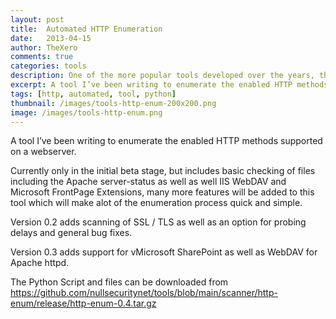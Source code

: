 ```yaml
---
layout: post
title:  Automated HTTP Enumeration
date:   2013-04-15
author: TheXero
comments: true
categories: tools
description: One of the more popular tools developed over the years, the HTTP Enum tool. This python tool assists with the manual tasks of fingerprinting of HTTP servers as well as attempts to identify a small number of deployed web technologies.
excerpt: A tool I’ve been writing to enumerate the enabled HTTP methods supported on a webserver. Currently only in the initial beta stage, but includes basic checking of files including the...
tags: [http, automated, tool, python]
thumbnail: /images/tools-http-enum-200x200.png
image: /images/tools-http-enum.png
---
```


A tool I’ve been writing to enumerate the enabled HTTP methods supported on a webserver.

Currently only in the initial beta stage, but includes basic checking of files including the Apache server-status as well as well IIS WebDAV and Microsoft FrontPage Extensions, many more features will be added to this tool which will make alot of the enumeration process quick and simple.

Version 0.2 adds scanning of SSL / TLS as well as an option for probing delays and general bug fixes.

Version 0.3 adds support for vMicrosoft SharePoint as well as WebDAV for Apache httpd.

The Python Script and files can be downloaded from <a href="https://github.com/nullsecuritynet/tools/blob/main/scanner/http-enum/release/http-enum-0.4.tar.gz" target="_blank">https://github.com/nullsecuritynet/tools/blob/main/scanner/http-enum/release/http-enum-0.4.tar.gz</a>
